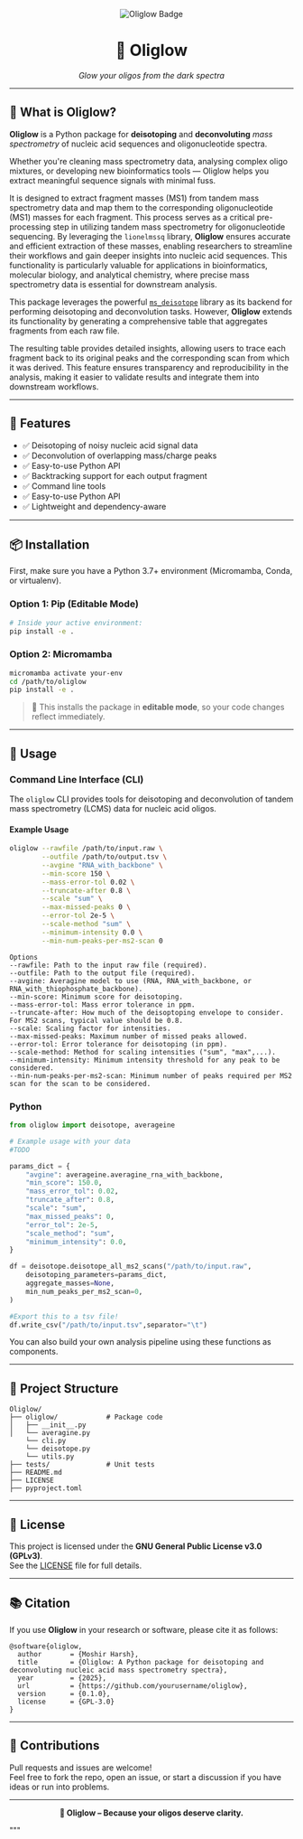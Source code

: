 <!-- # Oliglow

A Python package for deisotoping and deconvoluting nucleic acid sequences.

## Installation
```bash
pip install oliglow -->

<p align="center">
  <img src="https://img.shields.io/badge/Oliglow-%F0%9F%94%8D%20Deisotope%20Nucleic%20Acid%20Oligos-brightgreen?style=for-the-badge" alt="Oliglow Badge">
</p>

<h1 align="center">🧬 Oliglow</h1>

<p align="center"><i>Glow your oligos from the dark spectra</i></p>

<!-- <p align="center"><i>Illuminate your oligos. Strip away the noise.</i></p> -->

---

## 🌟 What is Oliglow?

**Oliglow** is a Python package for **deisotoping** and **deconvoluting** *mass spectrometry* of nucleic acid sequences and oligonucleotide spectra.

Whether you're cleaning mass spectrometry data, analysing complex oligo mixtures, or developing new bioinformatics tools — Oliglow helps you extract meaningful sequence signals with minimal fuss. 

It is designed to extract fragment masses (MS1) from tandem mass spectrometry data and map them to the corresponding oligonucleotide (MS1) masses for each fragment. This process serves as a critical pre-processing step in utilizing tandem mass spectrometry for oligonucleotide sequencing. By leveraging the `lionelmssq` library, **Oliglow** ensures accurate and efficient extraction of these masses, enabling researchers to streamline their workflows and gain deeper insights into nucleic acid sequences. This functionality is particularly valuable for applications in bioinformatics, molecular biology, and analytical chemistry, where precise mass spectrometry data is essential for downstream analysis.

This package leverages the powerful [`ms_deisotope`](https://github.com/mobiusklein/ms_deisotope) library as its backend for performing deisotoping and deconvolution tasks. However, **Oliglow** extends its functionality by generating a comprehensive table that aggregates fragments from each raw file. 

The resulting table provides detailed insights, allowing users to trace each fragment back to its original peaks and the corresponding scan from which it was derived. This feature ensures transparency and reproducibility in the analysis, making it easier to validate results and integrate them into downstream workflows.

---

## 🔧 Features

- ✅ Deisotoping of noisy nucleic acid signal data  
- ✅ Deconvolution of overlapping mass/charge peaks  
- ✅ Easy-to-use Python API  
- ✅ Backtracking support for each output fragment  
- ✅ Command line tools
- ✅ Easy-to-use Python API  
- ✅ Lightweight and dependency-aware  

---

## 📦 Installation

First, make sure you have a Python 3.7+ environment (Micromamba, Conda, or virtualenv).

### Option 1: Pip (Editable Mode)

```bash
# Inside your active environment:
pip install -e .
```

### Option 2: Micromamba

```bash
micromamba activate your-env
cd /path/to/oliglow
pip install -e .
```

> 🔁 This installs the package in **editable mode**, so your code changes reflect immediately.

---

## 🚀 Usage

### Command Line Interface (CLI)

The `oliglow` CLI provides tools for deisotoping and deconvolution of tandem mass spectrometry (LCMS) data for nucleic acid oligos.

#### Example Usage

```bash
oliglow --rawfile /path/to/input.raw \
        --outfile /path/to/output.tsv \
        --avgine "RNA_with_backbone" \
        --min-score 150 \
        --mass-error-tol 0.02 \
        --truncate-after 0.8 \
        --scale "sum" \
        --max-missed-peaks 0 \
        --error-tol 2e-5 \
        --scale-method "sum" \
        --minimum-intensity 0.0 \
        --min-num-peaks-per-ms2-scan 0
```
```
Options
--rawfile: Path to the input raw file (required).
--outfile: Path to the output file (required).
--avgine: Averagine model to use (RNA, RNA_with_backbone, or RNA_with_thiophosphate_backbone).
--min-score: Minimum score for deisotoping.
--mass-error-tol: Mass error tolerance in ppm.
--truncate-after: How much of the deisoptoping envelope to consider. For MS2 scans, typical value should be 0.8.
--scale: Scaling factor for intensities.
--max-missed-peaks: Maximum number of missed peaks allowed.
--error-tol: Error tolerance for deisotoping (in ppm).
--scale-method: Method for scaling intensities ("sum", "max",...).
--minimum-intensity: Minimum intensity threshold for any peak to be considered.
--min-num-peaks-per-ms2-scan: Minimum number of peaks required per MS2 scan for the scan to be considered.
```

### Python

```python
from oliglow import deisotope, averageine

# Example usage with your data
#TODO

params_dict = {
    "avgine": averageine.averagine_rna_with_backbone,
    "min_score": 150.0,
    "mass_error_tol": 0.02,
    "truncate_after": 0.8,
    "scale": "sum",
    "max_missed_peaks": 0,
    "error_tol": 2e-5,
    "scale_method": "sum",
    "minimum_intensity": 0.0,
}

df = deisotope.deisotope_all_ms2_scans("/path/to/input.raw",
    deisotoping_parameters=params_dict,
    aggregate_masses=None,
    min_num_peaks_per_ms2_scan=0,
)

#Export this to a tsv file!
df.write_csv("/path/to/input.tsv",separator="\t")

```

You can also build your own analysis pipeline using these functions as components.

---

## 📁 Project Structure

```
Oliglow/
├── oliglow/            # Package code
│   ├── __init__.py
│   └── averagine.py
    └── cli.py
    └── deisotope.py
    └── utils.py
├── tests/              # Unit tests
├── README.md
├── LICENSE
├── pyproject.toml
```

---

## 📜 License

This project is licensed under the **GNU General Public License v3.0 (GPLv3)**.  
See the [LICENSE](./LICENSE) file for full details.

---

## 📚 Citation

If you use **Oliglow** in your research or software, please cite it as follows:

```
@software{oliglow,
  author       = {Moshir Harsh},
  title        = {Oliglow: A Python package for deisotoping and deconvoluting nucleic acid mass spectrometry spectra},
  year         = {2025},
  url          = {https://github.com/yourusername/oliglow},
  version      = {0.1.0},
  license      = {GPL-3.0}
}
```

<!-- > 💡 Tip: You can also create a DOI by archiving the package on [Zenodo](https://zenodo.org/) for easier citation. -->

---

## 🤝 Contributions

Pull requests and issues are welcome!  
Feel free to fork the repo, open an issue, or start a discussion if you have ideas or run into problems.

---

<p align="center">
  <b>🔬 Oliglow – Because your oligos deserve clarity.</b>
</p>
"""